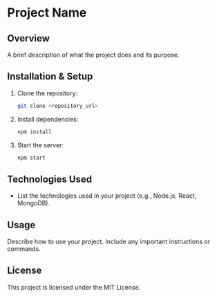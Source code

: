 # Project Name

## Overview
A brief description of what the project does and its purpose.

## Installation & Setup

1. Clone the repository:
    ```bash
    git clone <repository_url>
    ```
2. Install dependencies:
    ```bash
    npm install
    ```
3. Start the server:
    ```bash
    npm start
    ```

## Technologies Used
- List the technologies used in your project (e.g., Node.js, React, MongoDB).

## Usage
Describe how to use your project. Include any important instructions or commands.

## License
This project is licensed under the MIT License.
